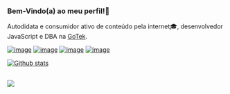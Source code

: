 ### Bem-Vindo(a) ao meu perfil!👋
Autodidata e consumidor ativo de conteúdo pela internet🎓, desenvolvedor JavaScript e DBA na [GoTek](https://gotek.com.br/).


[![image](https://img.shields.io/badge/LinkedIn-0077B5?style=for-the-badge&logo=linkedin&logoColor=white)](https://www.linkedin.com/in/lukasabino/)
[![image](https://img.shields.io/badge/Instagram-E4405F?style=for-the-badge&logo=instagram&logoColor=white)](https://www.instagram.com/lukacarvalho/)
[![image](https://img.shields.io/badge/Twitter-1DA1F2?style=for-the-badge&logo=twitter&logoColor=white)](https://twitter.com/sabinoluka)
[![image](https://img.shields.io/badge/Gmail-D14836?style=for-the-badge&logo=gmail&logoColor=white)](mailto:luka@gotek.com.br)


[![Github stats](https://github-readme-stats.vercel.app/api?username=lukasabino&count_private=true&theme=buefy&show_icons=true)](https://github.com/lukasabino)
</details>
<br>
<img src="https://github-readme-stats.vercel.app/api/top-langs/?username=lukasabino&theme=react" />
